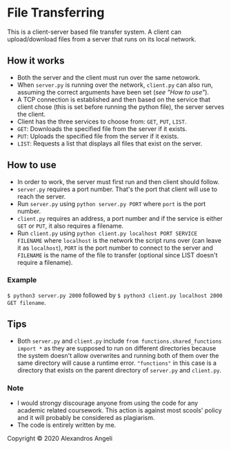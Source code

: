 # File Transferring
This is a client-server based file transfer system. A client can upload/download files from a server that runs on its local network.

## How it works
- Both the server and the client must run over the same netowork.
- When ```server.py``` is running over the network, ```client.py``` can also run, assuming the correct arguments have been set (*see "How to use"*).
- A TCP connection is established and then based on the service that client chose (this is set before running the python file), the server serves the client.
- Client has the three services to choose from: `GET`, `PUT`, `LIST`.
- `GET`: Downloads the specified file from the server if it exists.
- `PUT`: Uploads the specified file from the server if it exists.
- `LIST`: Requests a list that displays all files that exist on the server.

## How to use
- In order to work, the server must first run and then client should follow.
- ```server.py``` requires a port number. That's the port that client will use to reach the server.
- Run ```server.py``` using ```python server.py PORT``` where ```port``` is the port number.
- ```client.py``` requires an address, a port number and if the service is either `GET` or `PUT`, it also requires a filename.
- Run ```client.py``` using ```python client.py localhost PORT SERVICE FILENAME``` where ```localhost``` is the network the script runs over (can leave it as `localhost`), ```PORT``` is the port number to connect to the server and ```FILENAME``` is the name of the file to transfer (optional since LIST doesn't require a filename).

### Example
`$ python3 server.py 2000` followed by `$ python3 client.py localhost 2000 GET filename`.

## Tips
- Both ```server.py``` and ```client.py``` include ```from functions.shared_functions import *``` as they are supposed to run on different directories because the system doesn't allow overwrites and running both of them over the same directory will cause a runtime error. ```"functions"``` in this case is a directory that exists on the parent directory of ```server.py``` and ```client.py```.
### Note
- I would strongy discourage anyone from using the code for any academic related coursework. This action is against most scools' policy and it will probably be considered as plagiarism.
- The code is entirely written by me.

Copyright © 2020 Alexandros Angeli
